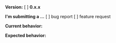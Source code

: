 **Version:**
[ ] **0.x.x**

**I'm submitting a ...**
[ ] bug report
[ ] feature request

**Current behavior:**
<!-- Describe the current behaviour here -->

**Expected behavior:**
<!-- Describe what the behavior would be -->
